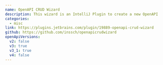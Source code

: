 ```yaml
---
name: OpenAPI CRUD Wizard
description: This wizard is an IntelliJ Plugin to create a new OpenAPI document including all CRUD operations based only on a Yaml object. No knowledge about OpenAPI specification needed.
categories:
  - misc
link: https://plugins.jetbrains.com/plugin/19889-openapi-crud-wizard
github: https://github.com/inssch/openapicrudwizard
openApiVersions:
  v2: false
  v3: true
  v3_1: true
  v4: false
---
```

